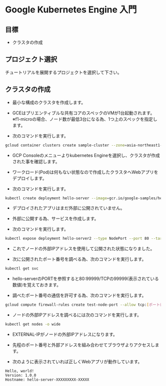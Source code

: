 # Google Kubernetes Engine 入門

## 目標

+ クラスタの作成

## プロジェクト選択

チュートリアルを展開するプロジェクトを選択して下さい。

<walkthrough-project-setup></walkthrough-project-setup>

## クラスタの作成

- 最小な構成のクラスタを作成します。

- GCEはプリエンティブルな共有コアのスペックのVMが1台起動されます。※f1-microの場合、ノード数が最低3台になる為、1つ上のスペックを指定します。

- 次のコマンドを実行します。

```sh
gcloud container clusters create sample-cluster --zone=asia-northeast1-a --machine-type=g1-small --preemptible --enable-autoscaling --num-nodes=1 --max-nodes=1 --disk-size=10
```

- GCP Consoleのメニューよりkubernetes Engineを選択し、クラスタが作成された事を確認します。

- ワークロード(Pod)は何もない状態なので作成したクラスタへWebアプリをデプロイします。

- 次のコマンドを実行します。

```sh
kubectl create deployment hello-server --image=gcr.io/google-samples/hello-app:1.0
```

- デプロイされたアプリはまだ外部に公開されていません。

- 外部に公開する為、サービスを作成します。

- 次のコマンドを実行します。

```sh
kubectl expose deployment hello-server2 --type NodePort --port 80 --target-port 8080
```

- これでノードの外部IPアドレスを使用して公開された状態になりました。

- 次に公開されたポート番号を調べる為、次のコマンドを実行します。

```sh
kubectl get svc
```

- hello-serverのPORTを参照すると80:99999/TCPの99999(表示されている数値)を覚えておきます。

- 調べたポート番号の通信を許可する為、次のコマンドを実行します。

```sh
gcloud compute firewall-rules create test-node-port --allow tcp:[ポート番号]
```

- ノードの外部IPアドレスを調べるには次のコマンドを実行します。

```sh
kubectl get nodes -o wide
```

- EXTERNAL-IPがノードの外部IPアドレスになります。

- 先程のポート番号と外部アドレスを組み合わせてブラウザよりアクセスします。

- 次のように表示されていれば正しくWebアプリが動作しています。

```
Hello, world!
Version: 1.0.0
Hostname: hello-server-XXXXXXXXX-XXXXX
```

